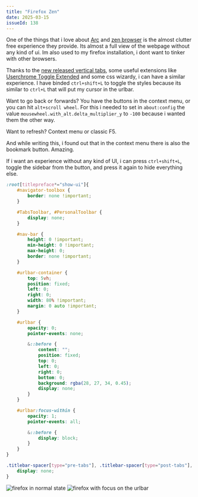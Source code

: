 ```yaml
---
title: "Firefox Zen"
date: 2025-03-15
issueId: 138
---
```


One of the things that i love about [Arc](https://arc.net/) and [zen browser](https://zen-browser.app/) is the almost clutter free experience they provide. Its almost a full view of the webpage without any kind of ui. Im also used to my firefox installation, i dont want to tinker with other browsers.

Thanks to the [new released vertical tabs](https://connect.mozilla.org/t5/discussions/sidebar-and-vertical-tabs-launch-in-release-136/m-p/896529), some useful extensions like [Userchrome Toggle Extended](https://addons.mozilla.org/en-US/firefox/addon/userchrome-toggle-extended/) and some css wizardy, i can have a similar experience. I have binded `ctrl+shift+L` to toggle the styles because its similar to `ctrl+L` that will put my cursor in the urlbar.

Want to go back or forwards? You have the buttons in the context menu, or you can hit `alt+scroll wheel`. For this i needed to set in `about:config` the value `mousewheel.with_alt.delta_multiplier_y` to `-100` because i wanted them the other way.

Want to refresh? Context menu or classic F5.

And while writing this, i found out that in the context menu there is also the bookmark button. Amazing.

If i want an experience without any kind of UI, i can press `ctrl+shift+L`, toggle the sidebar from the button, and press it again to hide everything else.

```css
:root[titlepreface*="᠎show-ui"]{
	#navigator-toolbox {
		border: none !important;
	}

	#TabsToolbar, #PersonalToolbar {
		display: none;
	}

	#nav-bar {
		height: 0 !important;
		min-height: 0 !important;
		max-height: 0;
		border: none !important;
	}

	#urlbar-container {
		top: 5vh;
		position: fixed;
		left: 0;
		right: 0;
		width: 80% !important;
		margin: 0 auto !important;
	}

	#urlbar {
		opacity: 0;
		pointer-events: none;

		&::before {
			content: "";
			position: fixed;
			top: 0;
			left: 0;
			right: 0;
			bottom: 0;
			background: rgba(28, 27, 34, 0.45);
			display: none;
		}
	}

	#urlbar:focus-within {
		opacity: 1;
		pointer-events: all;

		&::before {
			display: block;
		}
	}
}

.titlebar-spacer[type="pre-tabs"], .titlebar-spacer[type="post-tabs"], #vertical-spacer {
	display: none;
}
```

![firefox in normal state](/static/imgs/firefox-zen/normal.jpg)
![firefox with focus on the urlbar](/static/imgs/firefox-zen/focus.jpg)

